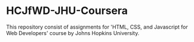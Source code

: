 # HCJfWD-JHU-Coursera
This repository consist of assignments for 'HTML, CSS, and Javascript for Web Developers' course by Johns Hopkins University.